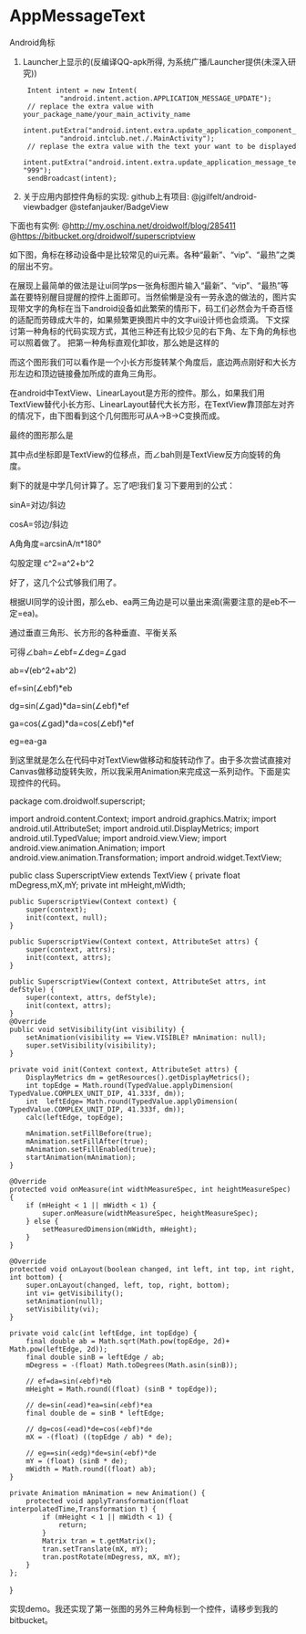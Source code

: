AppMessageText
==============

Android角标


1. Launcher上显示的(反编译QQ-apk所得, 为系统广播/Launcher提供(未深入研究))

        Intent intent = new Intent(
				"android.intent.action.APPLICATION_MESSAGE_UPDATE");
        // replace the extra value with your_package_name/your_main_activity_name
        intent.putExtra("android.intent.extra.update_application_component_name",
                "android.intclub.net./.MainActivity");
        // replase the extra value with the text your want to be displayed
        intent.putExtra("android.intent.extra.update_application_message_text", "999");
        sendBroadcast(intent);


2. 关于应用内部控件角标的实现:
github上有项目:
	@jgilfelt/android-viewbadger
	@stefanjauker/BadgeView


下面也有实例:
	@http://my.oschina.net/droidwolf/blog/285411
	@https://bitbucket.org/droidwolf/superscriptview
		
如下图，角标在移动设备中是比较常见的ui元素。各种“最新”、“vip”、“最热”之类的层出不穷。

   

   在展现上最简单的做法是让ui同学ps一张角标图片输入“最新”、“vip”、“最热”等盖在要特别醒目提醒的控件上面即可。当然偷懒是没有一劳永逸的做法的，图片实现带文字的角标在当下android设备如此繁荣的情形下，码工们必然会为千奇百怪的适配而劳碌成大牛的，如果频繁更换图片中的文字ui设计师也会烦滴。
    下文探讨第一种角标的代码实现方式，其他三种还有比较少见的右下角、左下角的角标也可以照着做了。
   把第一种角标直观化卸妆，那么她是这样的
       

   而这个图形我们可以看作是一个小长方形旋转某个角度后，底边两点刚好和大长方形左边和顶边链接叠加所成的直角三角形。

   在android中TextView、LinearLayout是方形的控件。那么，如果我们用TextView替代小长方形、LinearLayout替代大长方形，在TextView靠顶部左对齐的情况下，由下图看到这个几何图形可从A->B->C变换而成。

  

   最终的图形那么是

  

  其中点d坐标即是TextView的位移点，而∠bah则是TextView反方向旋转的角度。

  剩下的就是中学几何计算了。忘了吧!我们复习下要用到的公式：

  sinA=对边/斜边

  cosA=邻边/斜边

  A角角度=arcsinA/π*180&deg;

  勾股定理 c^2=a^2+b^2

  好了，这几个公式够我们用了。

 

   根据UI同学的设计图，那么eb、ea两三角边是可以量出来滴(需要注意的是eb不一定=ea)。

通过垂直三角形、长方形的各种垂直、平衡关系

可得∠bah=∠ebf=∠deg=∠gad

ab=√(eb^2+ab^2)

ef=sin(∠ebf)*eb

dg=sin(∠gad)*da=sin(∠ebf)*ef

ga=cos(∠gad)*da=cos(∠ebf)*ef

eg=ea-ga

  到这里就是怎么在代码中对TextView做移动和旋转动作了。由于多次尝试直接对Canvas做移动旋转失败，所以我采用Animation来完成这一系列动作。下面是实现控件的代码。

	
package com.droidwolf.superscript;

 
import android.content.Context;
import android.graphics.Matrix;
import android.util.AttributeSet;
import android.util.DisplayMetrics;
import android.util.TypedValue;
import android.view.View;
import android.view.animation.Animation;
import android.view.animation.Transformation;
import android.widget.TextView;

public class SuperscriptView extends TextView {
    private float mDegress,mX,mY;
    private int mHeight,mWidth;
     
    public SuperscriptView(Context context) {
        super(context);
        init(context, null);
    }
 
    public SuperscriptView(Context context, AttributeSet attrs) {
        super(context, attrs);
        init(context, attrs);
    }
 
    public SuperscriptView(Context context, AttributeSet attrs, int defStyle) {
        super(context, attrs, defStyle);
        init(context, attrs);
    }
    @Override
    public void setVisibility(int visibility) {
        setAnimation(visibility == View.VISIBLE? mAnimation: null);
        super.setVisibility(visibility);
    }
 
    private void init(Context context, AttributeSet attrs) {
        DisplayMetrics dm = getResources().getDisplayMetrics();
        int topEdge = Math.round(TypedValue.applyDimension( TypedValue.COMPLEX_UNIT_DIP, 41.333f, dm));
        int  leftEdge= Math.round(TypedValue.applyDimension( TypedValue.COMPLEX_UNIT_DIP, 41.333f, dm));
        calc(leftEdge, topEdge);
 
        mAnimation.setFillBefore(true);
        mAnimation.setFillAfter(true);
        mAnimation.setFillEnabled(true);
        startAnimation(mAnimation);
    }
 
    @Override
    protected void onMeasure(int widthMeasureSpec, int heightMeasureSpec) {
        if (mHeight < 1 || mWidth < 1) {
            super.onMeasure(widthMeasureSpec, heightMeasureSpec);
        } else {
            setMeasuredDimension(mWidth, mHeight);
        }
    }
 
    @Override
    protected void onLayout(boolean changed, int left, int top, int right, int bottom) {
        super.onLayout(changed, left, top, right, bottom);
        int vi= getVisibility();
        setAnimation(null);
        setVisibility(vi);
    }
     
    private void calc(int leftEdge, int topEdge) {
        final double ab = Math.sqrt(Math.pow(topEdge, 2d)+ Math.pow(leftEdge, 2d));
        final double sinB = leftEdge / ab;
        mDegress = -(float) Math.toDegrees(Math.asin(sinB));
 
        // ef=da=sin(∠ebf)*eb
        mHeight = Math.round((float) (sinB * topEdge));
 
        // de=sin(∠ead)*ea=sin(∠ebf)*ea
        final double de = sinB * leftEdge;
 
        // dg=cos(∠ead)*de=cos(∠ebf)*de
        mX = -(float) ((topEdge / ab) * de);
 
        // eg==sin(∠edg)*de=sin(∠ebf)*de
        mY = (float) (sinB * de);
        mWidth = Math.round((float) ab);
    }
 
    private Animation mAnimation = new Animation() {
        protected void applyTransformation(float interpolatedTime,Transformation t) {
            if (mHeight < 1 || mWidth < 1) {
                return;
            }
            Matrix tran = t.getMatrix();
            tran.setTranslate(mX, mY);
            tran.postRotate(mDegress, mX, mY);
        }
    };
}

 

   实现demo。我还实现了第一张图的另外三种角标到一个控件，请移步到我的bitbucket。
